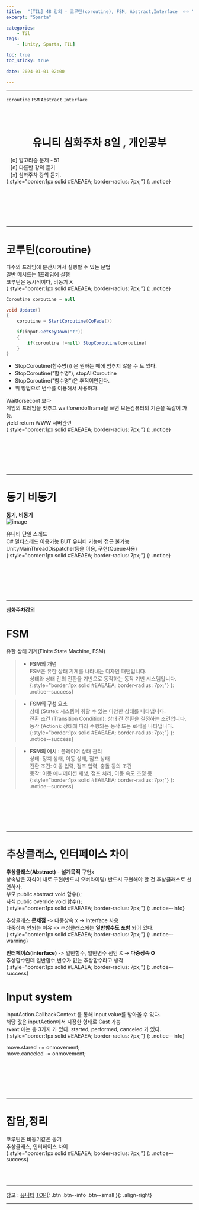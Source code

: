 ```yaml
---
title:  "[TIL] 48 강의 - 코루틴(coroutine), FSM, Abstract,Interface  ⭐⭐ "
excerpt: "Sparta"

categories:
    - Til
tags:
    - [Unity, Sparta, TIL]

toc: true
toc_sticky: true
 
date: 2024-01-01 02:00

---
```

- - -

`coroutine` `FSM` `Abstract` `Interface`

<BR><BR>


<center><H1>  유니티 심화주차 8일 , 개인공부 </H1></center>

&nbsp;&nbsp; [o] 알고리즘 문제  - 51  
&nbsp;&nbsp; [o] 다른반 강의 듣기  
&nbsp;&nbsp; [x] 심화주차 강의 듣기.  
{:style="border:1px solid #EAEAEA; border-radius: 7px;"}
{: .notice}  

<br><br><br><br><br>
- - - 

# 코루틴(coroutine)
다수의 프레임에 분산시켜서 실행할 수 있는 문법  
일반 메서드는 1프레임에 실행  
코루틴은 동시적이다, 비동기 X  
{:style="border:1px solid #EAEAEA; border-radius: 7px;"}
{: .notice}  

<div class="notice--primary" markdown="1"> 

```c# 
Coroutine coroutine = null

void Update()
{
    coroutine = StartCoroutine(CoFade())

    if(input.GetKeyDown("t"))
    {
        if(coroutine !=null) StopCoroutine(coroutine)
    }
}

```
- StopCoroutine(함수명()) 은 원하는 때에 멈추지 않을 수 도 있다.  
- StopCoroutine("함수명"), stopAllCoroutine  
- StopCoroutine("함수명")은 추적이안된다.  
- 위 방법으로 변수를 이용해서 사용하자.  

</div>

Waitforsecont 보다   
게임의 프레임을 맞추고 waitforendofframe을 쓰면 모든컴퓨터의 기준을 똑같이 가능.  
yield return WWW 서버관련  
{:style="border:1px solid #EAEAEA; border-radius: 7px;"}
{: .notice}  


<br><br><br><br><br>
- - - 

# 동기 비동기

**동기, 비동기**  
![image](https://github.com/levell1/levell1.github.io/assets/96651722/8ff085aa-b01b-4653-8662-1fc88858d0ba)

유니티 단일 스레드  
C# 멀티스레드 이용가능 BUT 유니티 기능에 접근 불가능  
UnityMainThreadDispatcher등을 이용, 구현(Queue사용)  
{:style="border:1px solid #EAEAEA; border-radius: 7px;"}
{: .notice}  

<br><br><br><br><br>
- - - 

**심화주차강의**  
# FSM
유한 상태 기계(Finite State Machine, FSM)  

> - **FSM의 개념**  
> FSM은 유한 상태 기계를 나타내는 디자인 패턴입니다.  
> 상태와 상태 간의 전환을 기반으로 동작하는 동작 기반 시스템입니다.  
{:style="border:1px solid #EAEAEA; border-radius: 7px;"}
{: .notice--success}  

> - **FSM의 구성 요소**  
> 상태 (State): 시스템이 취할 수 있는 다양한 상태를 나타냅니다.  
> 전환 조건 (Transition Condition): 상태 간 전환을 결정하는 조건입니다.  
> 동작 (Action): 상태에 따라 수행되는 동작 또는 로직을 나타냅니다.  
{:style="border:1px solid #EAEAEA; border-radius: 7px;"}
{: .notice--success}  

> - **FSM의 예시** : 플레이어 상태 관리  
> 상태: 정지 상태, 이동 상태, 점프 상태  
> 전환 조건: 이동 입력, 점프 입력, 충돌 등의 조건  
> 동작: 이동 애니메이션 재생, 점프 처리, 이동 속도 조정 등  
{:style="border:1px solid #EAEAEA; border-radius: 7px;"}
{: .notice--success}  

<br><br><br><br><br>
- - - 

# 추상클래스, 인터페이스 차이

**추상클래스(Abstract)** - **설계목적** 구현x  
상속받은 자식이 새로 구현(반드시 오버라이딩) 반드시 구현해야 할 건 추상클래스로 선언하자.  
부모 public abstract void 함수();  
자식 public override void 함수();  
{:style="border:1px solid #EAEAEA; border-radius: 7px;"}
{: .notice--info} 

추상클래스 **문제점**  -> 다중상속 x -> Interface 사용  
다중상속 안되는 이유 -> 추상클래스에는 **일반함수도 포함** 되어 있다.  
{:style="border:1px solid #EAEAEA; border-radius: 7px;"}
{: .notice--warning} 

**인터페이스(Interface)** -> 일반함수, 일반변수 선언 X -> **다중상속 O**  
추상함수인데 일반함수,변수가 없는 추상함수라고 생각  
{:style="border:1px solid #EAEAEA; border-radius: 7px;"}
{: .notice--success} 


# Input system 
inputAction.CallbackContext 를 통해 input value를 받아올 수 있다.  
해당 값은 inputAction에서 지정한 형태로 Cast 가능  
**`Event`** 에는 총 3가지 가 있다. started, performed, canceled 가 있다.   
{:style="border:1px solid #EAEAEA; border-radius: 7px;"}
{: .notice--info}

move.stared += onmovement;   
move.canceled -= onmovement;  


<br><br><br><br><br>
- - - 

# 잡담,정리
코루틴은 비동기같은 동기  
추상클래스, 인터페이스 차이  
{:style="border:1px solid #EAEAEA; border-radius: 7px;"}
{: .notice--success}  

<br><br>
- - -

참고 : [유니티](https://docs.unity3d.com/kr/)
[TOP](#){: .btn .btn--info .btn--small }{: .align-right}
<br>
- - -
